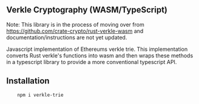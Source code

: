 ## Verkle Cryptography (WASM/TypeScript)

Note: This library is in the process of moving over from https://github.com/crate-crypto/rust-verkle-wasm and documentation/instructions are not yet updated.

Javascript implementation of Ethereums verkle trie. This implementation converts Rust verkle's functions into wasm and then wraps these methods in a typescript library to provide a more conventional typescript API.

## Installation

```
    npm i verkle-trie
```